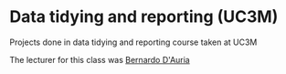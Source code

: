 # Data tidying and reporting (UC3M)
Projects done in data tidying and reporting course taken at UC3M

The lecturer for this class was [Bernardo D'Auria](http://portal.uc3m.es/portal/page/portal/dpto_estadistica/personal/bernardo_d_auria)


